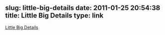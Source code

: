 slug: little-big-details
date: 2011-01-25 20:54:38
title: Little Big Details
type: link
---

[Little Big Details](http://littlebigdetails.com/)
